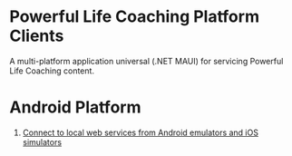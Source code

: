 ﻿# Powerful Life Coaching Platform Clients

A multi-platform application universal (.NET MAUI) for servicing Powerful Life Coaching content.

# Android Platform

1. [Connect to local web services from Android emulators and iOS simulators](https://learn.microsoft.com/en-us/dotnet/maui/data-cloud/local-web-services?view=net-maui-7.0)
